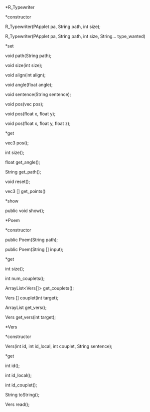 *R_Typewriter

*constructor

R_Typewriter(PApplet pa, String path, int size);

R_Typewriter(PApplet pa, String path, int size, String... type_wanted)

*set

void path(String path);

void size(int size);

void align(int align);

void angle(float angle);

void sentence(String sentence);

void pos(vec pos);

void pos(float x, float y);

void pos(float x, float y, float z);

*get

vec3 pos();

int size();

float get_angle();

String get_path();

void reset();

vec3 [] get_points()

*show

public void show();










*Poem

*constructor

public Poem(String path);

public Poem(String [] input);

*get

int size();

int num_couplets();

ArrayList<Vers[]> get_couplets();

Vers [] couplet(int target);

ArrayList<Vers> get_vers();

Vers get_vers(int target);





*Vers

*constructor

Vers(int id, int id_local, int couplet, String sentence);

*get

int id();

int id_local();

int id_couplet();

String toString();

Vers read();

